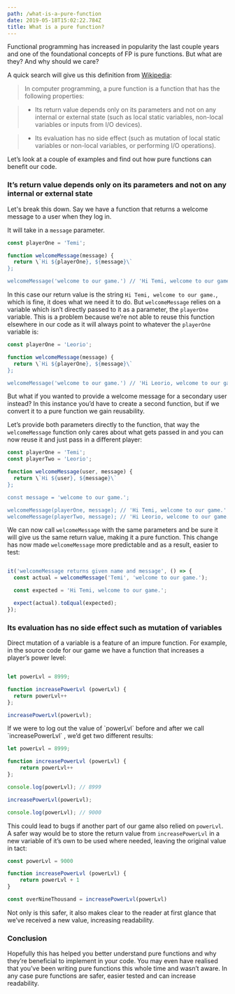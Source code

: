 ```yaml
---
path: /what-is-a-pure-function
date: 2019-05-18T15:02:22.784Z
title: What is a pure function?
---
```

Functional programming has increased in popularity the last couple years and one of the foundational concepts of FP is pure functions. But what are they? And why should we care?

A quick search will give us this definition from [Wikipedia](https://en.wikipedia.org/wiki/Pure_function):

> In computer programming, a pure function is a function that has the following properties:

> * Its return value depends only on its parameters and not on any internal or external state (such as local static variables, non-local variables or inputs from I/O devices).

> * Its evaluation has no side effect (such as mutation of local static variables or non-local variables, or performing I/O operations).

Let’s look at a couple of examples and find out how pure functions can benefit our code.

### It’s return value depends only on its parameters and not on any internal or external state

Let's break this down. Say we have a function that returns a welcome message to a user when they log in.

It will take in a `message` parameter.

``` javascript
const playerOne = 'Temi';

function welcomeMessage(message) {
  return \`Hi ${playerOne}, ${message}\`
};

welcomeMessage('welcome to our game.') // 'Hi Temi, welcome to our game.'
```

In this case our return value is the string `Hi Temi, welcome to our game.`, which is fine, it does what we need it to do. But `welcomeMessage` relies on a variable which isn’t directly passed to it as a parameter, the `playerOne` variable. This is a problem because we’re not able to reuse this function elsewhere in our code as it will always point to whatever the `playerOne` variable is:

``` javascript
const playerOne = 'Leorio';

function welcomeMessage(message) {
  return \`Hi ${playerOne}, ${message}\`
};

welcomeMessage('welcome to our game.') // 'Hi Leorio, welcome to our game.'

```

But what if you wanted to provide a welcome message for a secondary user instead? In this instance you’d have to create a second function, but if we convert it to a pure function we gain reusability.

Let’s provide both parameters directly to the function, that way the  `welcomeMessage` function only cares about what gets passed in and you can now reuse it and just pass in a different player:

``` javascript
const playerOne = 'Temi';
const playerTwo = 'Leorio';

function welcomeMessage(user, message) {
  return \`Hi ${user}, ${message}\`
};

const message = 'welcome to our game.';

welcomeMessage(playerOne, message); // 'Hi Temi, welcome to our game.'
welcomeMessage(playerTwo, message); // 'Hi Leorio, welcome to our game.'

```
We can now call `welcomeMessage` with the same parameters and be sure it will give us the same return value, making it a pure function. This change has now made `welcomeMessage` more predictable and as a result, easier to test:

```javascript

it('welcomeMessage returns given name and message', () => {
  const actual = welcomeMessage('Temi', 'welcome to our game.');

  const expected = 'Hi Temi, welcome to our game.';

  expect(actual).toEqual(expected);
});

```

### Its evaluation has no side effect such as mutation of variables

Direct mutation of a variable is a feature of an impure function. For example, in the source code for our game we have a function that increases a player’s power level:

```javascript

let powerLvl = 8999;

function increasePowerLvl (powerLvl) {
  return powerLvl++
};

increasePowerLvl(powerLvl);

```

If we were to log out the value of \`powerLvl\` before and after we call \`increasePowerLvl\` , we’d get two different results:

```javascript
let powerLvl = 8999;

function increasePowerLvl (powerLvl) {
	return powerLvl++
};

console.log(powerLvl); // 8999

increasePowerLvl(powerLvl);

console.log(powerLvl); // 9000

```

This could lead to bugs if another part of our game also relied on  `powerLvl`. A safer way would be to store the return value from `increasePowerLvl`  in a new variable of it’s own to be used where needed, leaving the original value in tact:

```javascript
const powerLvl = 9000

function increasePowerLvl (powerLvl) {
	return powerLvl + 1
}

const overNineThousand = increasePowerLvl(powerLvl)

```

Not only is this safer, it also makes clear to the reader at first glance that we’ve received a new value, increasing readability.

### Conclusion

Hopefully this has helped you better understand pure functions and why they’re beneficial to implement in your code. You may even have realised that you’ve been writing pure functions this whole time and wasn’t aware. In any case pure functions are safer, easier tested and can increase readability.
